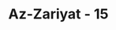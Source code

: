 ---
title: "Az-Zariyat - 15"
no: 15
arabic_no: ١٥
ayah: اِنَّ الْمُتَّقِيْنَ فِيْ جَنّٰتٍ وَّعُيُوْنٍۙ
translation: "Sesungguhnya orang-orang yang bertakwa berada di dalam taman-taman (surga) dan mata air,"
tafsir: "Ayat ini menjelaskan bahwa sesungguhnya orang-orang yang bertakwa, yang menjalankan segala perintah Allah dan menjauhi segala larangan-Nya berada di dalam taman-taman surga yang mengalir di bawahnya air yang jernih dan murni, sangat menyenangkan, sangat nyaman, di luar perkiraan dan bayangan yang tergores dalam hati dan terpandang oleh mata; terlebih-lebih karena mereka tetap abadi di dalamnya, tidak akan keluar lagi, tetap berada dalam keridaan Allah Yang Maha Penyayang lagi Maha Pengasih. Pahala yang demikian itu ada kaitannya dengan amal perbuatan mereka ketika di dunia yaitu mereka mengambil segala pemberian yang dianugerahkan oleh Tuhan kepada mereka itu, karena sesungguhnya mereka ketika berada di dunia selalu mengerjakan amal kebajikan, baik terhadap Allah maupun terhadap sesama manusia dengan tujuan semata-mata untuk mencapai keridaan-Nya. ("
---